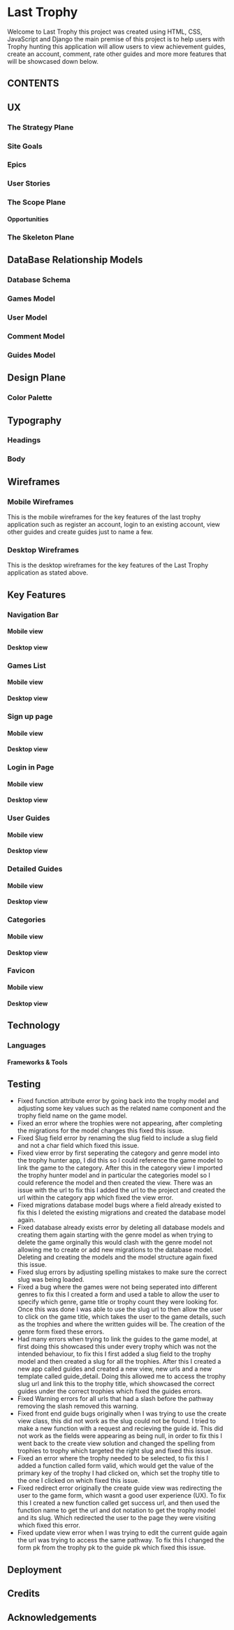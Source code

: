# Last Trophy 


Welcome to Last Trophy this project was created using HTML, CSS, JavaScript and Django the main premise of this project is to help users with Trophy hunting this application will allow users to view achievement guides, create an account, comment, rate other guides and more more features that will be showcased down below.


## CONTENTS

## UX

### The Strategy Plane

### Site Goals

### Epics

### User Stories

### The Scope Plane

#### Opportunities

### The Skeleton Plane

## DataBase Relationship Models

### Database Schema

### Games Model

### User Model

### Comment Model

### Guides Model

## Design Plane

### Color Palette

## Typography

### Headings

### Body

## Wireframes

### Mobile Wireframes

This is the mobile wireframes for the key features of the last trophy application such as register an account, login to an existing account, view other guides and create guides just to name a few.

### Desktop Wireframes

This is the desktop wireframes for the key features of the Last Trophy application as stated above.

## Key Features

### Navigation Bar

#### Mobile view

#### Desktop view

### Games List

#### Mobile view

#### Desktop view

### Sign up page

#### Mobile view

#### Desktop view

### Login in Page

#### Mobile view

#### Desktop view

### User Guides

#### Mobile view

#### Desktop view

### Detailed Guides

#### Mobile view

#### Desktop view

### Categories 

#### Mobile view

#### Desktop view


### Favicon

#### Mobile view

#### Desktop view


## Technology 

### Languages

#### Frameworks & Tools

## Testing

- Fixed function attribute error by going back into the trophy model and adjusting some key values such as the related name component and the trophy field name on the game model.
- Fixed an error where the trophies were not appearing, after completing the migrations for the model changes this fixed this issue.
- Fixed Slug field error by renaming the slug field to include a slug field and not a char field which fixed this issue.
- Fixed view error by first seperating the category and genre model into the trophy hunter app, I did this so I could reference the game model to link the game to the category. After this in the category view I imported the trophy hunter model and in particular the categories model so I could reference the model and then created the view. There was an issue with the url to fix this I added the url to the project and created the url within the category app which fixed the view error.
- Fixed migrations database model bugs where a field already existed to fix this I deleted the existing migrations and created the database model again.
- Fixed database already exists error by deleting all database models and creating them again starting with the genre model as when trying to delete the game orginally this would clash with the genre model not allowing me to create or add new migrations to the database model. Deleting and creating the models and the model structure again fixed this issue.
- Fixed slug errors by adjusting spelling mistakes to make sure the correct slug was being loaded.
- Fixed a bug where the games were not being seperated into different genres to fix this I created a form and used a table to allow the user to specify which genre, game title or trophy count they were looking for. Once this was done I was able to use the slug url to then allow the user to click on the game title, which takes the user to the game details, such as the trophies and where the written guides will be. The creation of the genre form fixed these errors.
- Had many errors when trying to link the guides to the game model, at first doing this showcased this under every trophy which was not the intended behaviour, to fix this I first added a slug field to the trophy model and then created a slug for all the trophies. After this I created a new app called guides and created a new view, new urls and a new template called guide_detail. Doing this allowed me to access the trophy slug url and link this to the trophy title, which showcased the correct guides under the correct trophies which fixed the guides errors.
- Fixed Warning errors for all urls that had a slash before the pathway removing the slash removed this warning.
- Fixed front end guide bugs originally when I was trying to use the create view class, this did not work as the slug could not be found. I tried to make a new function with a request and recieving the guide id. This did not work as the fields were appearing as being null, in order to fix this I went back to the create view solution and changed the spelling from trophies to trophy which targeted the right slug and fixed this issue.
- Fixed an error where the trophy  needed to be selected, to fix this I added a function called form valid, which would get the value of the primary key of the trophy I had clicked on, which set the trophy title to the one I clicked on which fixed this issue.
- Fixed redirect error originally the create guide view was redirecting the user to the game form, which wasnt a good user experience (UX). To fix this I created a new function called get success url, and then used the function name to get the url and dot notation to get the trophy model and its slug. Which redirected the user to the page they were visiting which fixed this error.
- Fixed update view error when I was trying to edit the current guide again the url was trying to access the same pathway. To fix this I changed the form pk from the trophy pk to the guide pk which fixed this issue.
## Deployment

## Credits

## Acknowledgements
